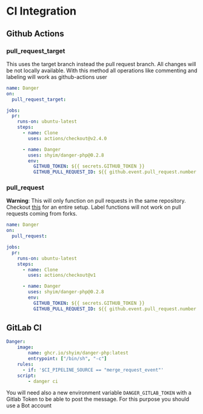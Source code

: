 # CI Integration

## Github Actions

### pull_request_target

This uses the target branch instead the pull request branch. All changes will be not locally available.
With this method all operations like commenting and labeling will work as github-actions user

```yaml
name: Danger
on:
  pull_request_target:

jobs:
  pr:
    runs-on: ubuntu-latest
    steps:
      - name: Clone
        uses: actions/checkout@v2.4.0

      - name: Danger
        uses: shyim/danger-php@0.2.8
        env:
          GITHUB_TOKEN: ${{ secrets.GITHUB_TOKEN }}
          GITHUB_PULL_REQUEST_ID: ${{ github.event.pull_request.number }}
```

### pull_request

**Warning**: This will only function on pull requests in the same repository. Checkout [this](./getting_started.md) for an entire setup.
Label functions will not work on pull requests coming from forks.

```yaml
name: Danger
on:
  pull_request:

jobs:
  pr:
    runs-on: ubuntu-latest
    steps:
      - name: Clone
        uses: actions/checkout@v1

      - name: Danger
        uses: shyim/danger-php@0.2.8
        env:
          GITHUB_TOKEN: ${{ secrets.GITHUB_TOKEN }}
          GITHUB_PULL_REQUEST_ID: ${{ github.event.pull_request.number }}
```

## GitLab CI

```yaml
Danger:
    image:
        name: ghcr.io/shyim/danger-php:latest
        entrypoint: ["/bin/sh", "-c"]
    rules:
      - if: '$CI_PIPELINE_SOURCE == "merge_request_event"'
    script:
        - danger ci
```

You will need also a new environment variable `DANGER_GITLAB_TOKEN` with  a Gitlab Token to be able to post the message.
For this purpose you should use a Bot account
